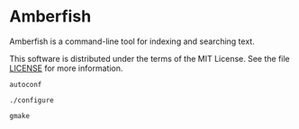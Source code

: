 Amberfish
=========

Amberfish is a command-line tool for indexing and searching text.

This software is distributed under the terms of the MIT License.  See the file
[LICENSE](https://github.com/nassibnassar/amberfish/blob/development/LICENSE)
for more information.

```
autoconf

./configure

gmake
```
